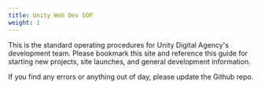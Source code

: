 ```yaml
---
title: Unity Web Dev SOP
weight: 1
---
```


This is the standard operating procedures for Unity Digital Agency's development team. Please bookmark this site and reference this guide for starting new projects, site launches, and general development information.

If you find any errors or anything out of day, please update the Github repo. 
